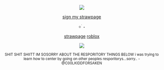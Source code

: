 <p align="center"> <img src="https://komarev.com/ghpvc/?username=tenmou&color=yellow&label=🐇"> </p>

<p align="center"> <ins> sign my strawpage </ins> </p>

<p align="center"> ⊹ ࣪ ˖ </p>

<p align="center"> <a href="https://tdsnation.straw.page">strawpage</a>  <a href="https://www.roblox.com/users/1220838379/profile">roblox</a> </p>
<p align="center"> <img src="wip"> </p>

<p align="center"> <sub> SHIT SHIT SHIITT IM SOSORRY ABOUT THE RESPORITORY THINGS BELOW i was trying to learn how to center by going on other peoples resporitorys...sorry.. -@C00LKIDDFORSAKEN </sub> </p>
